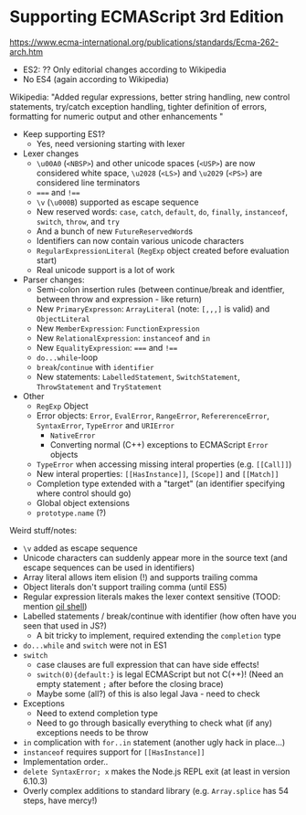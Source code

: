 # Supporting ECMAScript 3rd Edition

https://www.ecma-international.org/publications/standards/Ecma-262-arch.htm

* ES2: ?? Only editorial changes according to Wikipedia
* No ES4 (again according to Wikipedia)

Wikipedia: "Added regular expressions, better string handling, new control statements, try/catch exception handling, tighter definition of errors, formatting for numeric output and other enhancements "

- Keep supporting ES1?
    * Yes, need versioning starting with lexer
- Lexer changes
    - `\u00A0` (`<NBSP>`) and other unicode spaces (`<USP>`) are now considered white space, `\u2028` (`<LS>`) and `\u2029` (`<PS>`) are considered line terminators
    - `===` and `!==`
    - `\v` (`\u000B`) supported as escape sequence
    - New reserved words: `case`, `catch`, `default`, `do`, `finally`, `instanceof`, `switch`, `throw`, and `try`
    - And a bunch of new `FutureReservedWord`s
    - Identifiers can now contain various unicode characters
    - `RegularExpressionLiteral` (`RegExp` object created before evaluation start)
    - Real unicode support is a lot of work
- Parser changes:
    - Semi-colon insertion rules (between continue/break and identfier, between throw and expression - like return)
    - New `PrimaryExpresson`: `ArrayLiteral` (note: `[,,,]` is valid) and `ObjectLiteral`
    - New `MemberExpression`: `FunctionExpression`
    - New `RelationalExpression`: `instanceof` and `in`
    - New `EqualityExpression`: `===` and `!==`
    - `do...while`-loop
    - `break`/`continue` with `identifier`
    - New statements: `LabelledStatement`, `SwitchStatement`, `ThrowStatement` and `TryStatement`
- Other
    - `RegExp` Object
    - Error objects: `Error`, `EvalError`, `RangeError`, `RefererenceError`, `SyntaxError`, `TypeError` and `URIError`
        * `NativeError`
        * Converting normal (C++) exceptions to ECMAScript `Error` objects
    - `TypeError` when accessing missing interal properties (e.g. `[[Call]]`)
    - New interal properties: `[[HasInstance]]`, `[Scope]]` and `[[Match]]`
    - Completion type extended with a "target" (an identifier specifying where control should go)
    - Global object extensions
    - `prototype.name` (?)


Weird stuff/notes:
- `\v` added as escape sequence
- Unicode characters can suddenly appear more in the source text (and escape sequences can be used in identifiers)
- Array literal allows item elision (!) and supports trailing comma
- Object literals don't support trailing comma (until ES5)
- Regular expression literals makes the lexer context sensitive (TOOD: mention [oil shell](https://www.oilshell.org/blog/2017/12/15.html))
- Labelled statements / break/continue with identifier (how often have you seen that used in JS?)
    * A bit tricky to implement, required extending the `completion` type
- `do...while` and `switch` were not in ES1
- `switch`
    * case clauses are full expression that can have side effects!
    * `switch(0){default:}` is legal ECMAScript but not C(++)! (Need an empty statement `;` after before the closing brace)
    * Maybe some (all?) of this is also legal Java - need to check
- Exceptions
    * Need to extend completion type
    * Need to go through basically everything to check what (if any) exceptions needs to be throw
- `in` complication with `for..in` statement (another ugly hack in place...)
- `instanceof` requires support for `[[HasInstance]]`
- Implementation order..
- `delete SyntaxError; x` makes the Node.js REPL exit (at least in
  version 6.10.3)
- Overly complex additions to standard library (e.g. `Array.splice` has 54 steps, have mercy!)
